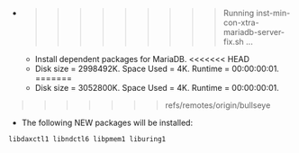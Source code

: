 * >>>>>>>>> Running inst-min-con-xtra-mariadb-server-fix.sh ...
  * Install dependent packages for MariaDB.
<<<<<<< HEAD
  * Disk size = 2998492K. Space Used = 4K. Runtime = 00:00:00:01.
=======
  * Disk size = 3052800K. Space Used = 4K. Runtime = 00:00:00:01.
>>>>>>> refs/remotes/origin/bullseye
  * The following NEW packages will be installed:
  ```bash
libdaxctl1 libndctl6 libpmem1 liburing1
  ```
